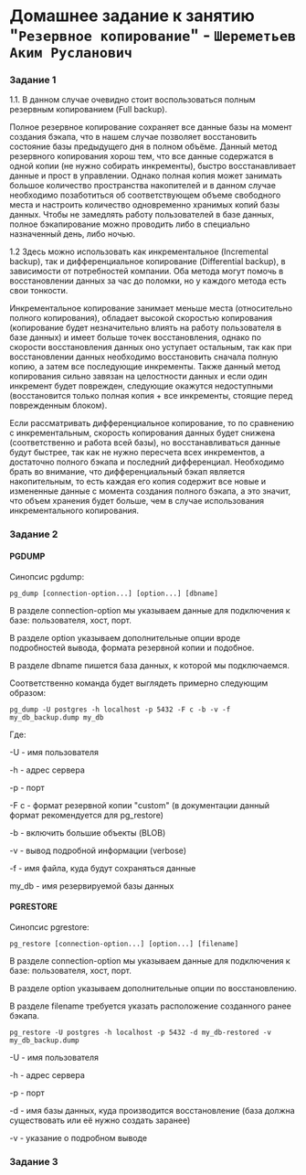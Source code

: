# Домашнее задание к занятию "`Резервное копирование`" - `Шереметьев Аким Русланович`

### Задание 1

1.1. В данном случае очевидно стоит воспользоваться полным резервным копированием (Full backup).

Полное резервное копирование сохраняет все данные базы на момент создания бэкапа, что в нашем случае позволяет восстановить состояние базы предыдущего дня в полном объёме. Данный метод резервного копирования хорош тем, что все данные содержатся в одной копии (не нужно собирать инкременты), быстро восстанавливает данные и прост в управлении. Однако полная копия может занимать большое количество пространства накопителей и в данном случае необходимо позаботиться об соответствующем объеме свободного места и настроить количество одновременно хранимых копий базы данных. Чтобы не замедлять работу пользователей в базе данных, полное бэкапирование можно проводить либо в специально назначенный день, либо ночью. 

1.2 Здесь можно использовать как инкрементальное (Incremental backup), так и дифференциальное копирование (Differential backup), в зависимости от потребностей компании. Оба метода могут помочь в восстановлении данных за час до поломки, но у каждого метода есть свои тонкости. 

Инкрементальное копирование занимает меньше места (относительно полного копирования), обладает высокой скоростью копирования (копирование будет незначительно влиять на работу пользователя в базе данных) и имеет больше точек восстановления, однако по скорости восстановления данных оно уступает остальным, так как при восстановлении данных необходимо восстановить сначала полную копию, а затем все последующие инкременты. Также данный метод копирования сильно завязан на целостности данных и если один инкремент будет поврежден, следующие окажутся недоступными (восстановится только полная копия + все инкременты, стоящие перед поврежденным блоком).

Если рассматривать дифференциальное копирование, то по сравнению с инкрементальным, скорость копирования данных будет снижена (соответственно и работа всей базы), но восстанавливаться данные будут быстрее, так как не нужно пересчета всех инкрементов, а достаточно полного бэкапа и последний дифференциал. Необходимо брать во внимание, что дифференциальный бэкап является накопительным, то есть каждая его копия содержит все новые и измененные данные с момента создания полного бэкапа, а это значит, что объем хранения будет больше, чем в случае использования инкрементального копирования.

### Задание 2

#### PGDUMP

Синопсис pgdump:

```
pg_dump [connection-option...] [option...] [dbname]
```

В разделе connection-option мы указываем данные для подключения к базе: пользователя, хост, порт.

В разделе option указываем дополнительные опции вроде подробностей вывода, формата резервной копии и подобное.

В разделе dbname пишется база данных, к которой мы подключаемся.

Соответственно команда будет выглядеть примерно следующим образом:

```
pg_dump -U postgres -h localhost -p 5432 -F c -b -v -f my_db_backup.dump my_db
```

Где:

-U - имя пользователя

-h - адрес сервера

-p - порт

-F c - формат резервной копии "custom" (в документации данный формат рекомендуется для pg_restore)

-b - включить большие объекты (BLOB)

-v - вывод подробной информации (verbose)

-f - имя файла, куда будут сохраняться данные

my_db - имя резервируемой базы данных

#### PGRESTORE

Синопсис pgrestore:

```
pg_restore [connection-option...] [option...] [filename]
```

В разделе connection-option мы указываем данные для подключения к базе: пользователя, хост, порт.

В разделе option указываем дополнительные опции по восстановлению.

В разделе filename требуется указать расположение созданного ранее бэкапа.

```
pg_restore -U postgres -h localhost -p 5432 -d my_db-restored -v my_db_backup.dump
```
-U - имя пользователя

-h - адрес сервера

-p - порт

-d - имя базы данных, куда производится восстановление (база должна существовать или её нужно создать заранее)

-v - указание о подробном выводе

### Задание 3


